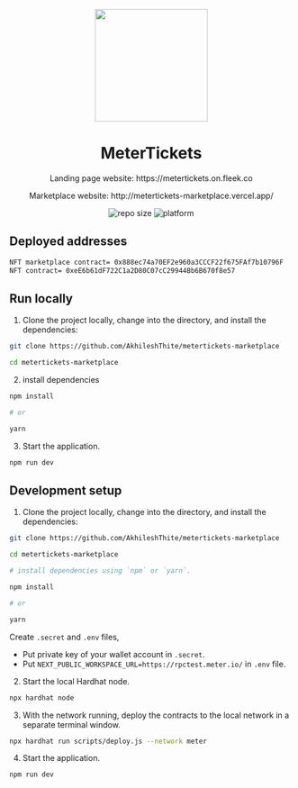 <p align="center">
  <img align="center" src="https://github.com/AkhileshThite/metertickets-landingpage/blob/main/src/images/logo.png" width="200" height="200"></img>
</p>

<h1 align="center">MeterTickets</h1>

<p aign="center">
  <p align="center">Landing page website: <a href="https://metertickets.on.fleek.co"></a>https://metertickets.on.fleek.co</p>
  <p align="center">Marketplace website: <a href="https://metertickets-marketplace.vercel.app/"></a>http://metertickets-marketplace.vercel.app/</p>
</p>

<div align="center">
  <img src="https://img.shields.io/github/repo-size/akhileshthite/metertickets-marketplace" alt="repo size">
  <img src="https://img.shields.io/badge/Platform-Meter-purple.svg" alt="platform">
</div>

## Deployed addresses
```bash
NFT marketplace contract= 0x888ec74a70EF2e960a3CCCF22f675FAf7b10796F
NFT contract= 0xeE6b61dF722C1a2D80C07cC29944Bb6B670f8e57
```

## Run locally
1. Clone the project locally, change into the directory, and install the dependencies:
```bash
git clone https://github.com/AkhileshThite/metertickets-marketplace

cd metertickets-marketplace
```

2. install dependencies
```bash
npm install

# or

yarn
```

3. Start the application.
```bash
npm run dev
```

## Development setup
1. Clone the project locally, change into the directory, and install the dependencies:
```bash
git clone https://github.com/AkhileshThite/metertickets-marketplace

cd metertickets-marketplace

# install dependencies using `npm` or `yarn`.

npm install

# or

yarn
```

Create `.secret` and `.env` files, 
* Put private key of your wallet account in `.secret`.
* Put `NEXT_PUBLIC_WORKSPACE_URL=https://rpctest.meter.io/` in `.env` file.

2. Start the local Hardhat node.
```bash
npx hardhat node
```

3. With the network running, deploy the contracts to the local network in a separate terminal window.

```bash
npx hardhat run scripts/deploy.js --network meter
```

4. Start the application.
```bash
npm run dev
```
